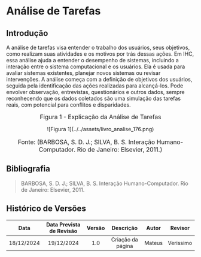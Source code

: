 # Análise de Tarefas

## Introdução

A análise de tarefas visa entender o trabalho dos usuários, seus objetivos, como realizam suas atividades e os motivos por trás dessas ações. Em IHC, essa análise ajuda a entender o desempenho de sistemas, incluindo a interação entre o sistema computacional e os usuários. Ela é usada para avaliar sistemas existentes, planejar novos sistemas ou revisar intervenções. A análise começa com a definição de objetivos dos usuários, seguida pela identificação das ações realizadas para alcançá-los. Pode envolver observação, entrevistas, questionários e outros dados, sempre reconhecendo que os dados coletados são uma simulação das tarefas reais, com potencial para conflitos e disparidades.

<font size="3"><p style="text-align: center">Figura 1 - Explicação da Análise de Tarefas</p></font>

<center>![Figura 1](../../assets/livro_analise_176.png)</center>
<font size="3"><p style="text-align: center">Fonte: (BARBOSA, S. D. J.; SILVA, B. S. Interação Humano-Computador. Rio de Janeiro: Elsevier, 2011.)</p></font>

## Bibliografia

<!-- livro utilizado pelo professor na disciplina. -->

> BARBOSA, S. D. J.; SILVA, B. S. Interação Humano-Computador. Rio de Janeiro: Elsevier, 2011.

## Histórico de Versões

|    Data    | Data Prevista de Revisão | Versão |     Descrição     | Autor  |  Revisor  |
| :--------: | :----------------------: | :----: | :---------------: | :----: | :-------: |
| 18/12/2024 |        19/12/2024        |  1.0   | Criação da página | Mateus | Verissimo |
